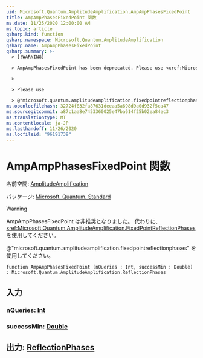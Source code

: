 ```yaml
---
uid: Microsoft.Quantum.AmplitudeAmplification.AmpAmpPhasesFixedPoint
title: AmpAmpPhasesFixedPoint 関数
ms.date: 11/25/2020 12:00:00 AM
ms.topic: article
qsharp.kind: function
qsharp.namespace: Microsoft.Quantum.AmplitudeAmplification
qsharp.name: AmpAmpPhasesFixedPoint
qsharp.summary: >-
  > [!WARNING]

  > AmpAmpPhasesFixedPoint has been deprecated. Please use <xref:Microsoft.Quantum.AmplitudeAmplification.FixedPointReflectionPhases> instead.

  >

  > Please use

  > @"microsoft.quantum.amplitudeamplification.fixedpointreflectionphases".
ms.openlocfilehash: 32724f832fa87631deeaa5a698d9a0d932f5ca47
ms.sourcegitcommit: a87c1aa8e7453360025e47ba614f25b02ea84ec3
ms.translationtype: MT
ms.contentlocale: ja-JP
ms.lasthandoff: 11/26/2020
ms.locfileid: "96191739"
---
```

# <a name="ampampphasesfixedpoint-function"></a>AmpAmpPhasesFixedPoint 関数

名前空間: [AmplitudeAmplification](xref:Microsoft.Quantum.AmplitudeAmplification)

パッケージ: [Microsoft. Quantum. Standard](https://nuget.org/packages/Microsoft.Quantum.Standard)


> [!WARNING]
> AmpAmpPhasesFixedPoint は非推奨となりました。 代わりに、<xref:Microsoft.Quantum.AmplitudeAmplification.FixedPointReflectionPhases> を使用してください。
>
> @"microsoft.quantum.amplitudeamplification.fixedpointreflectionphases" を使用してください。



```qsharp
function AmpAmpPhasesFixedPoint (nQueries : Int, successMin : Double) : Microsoft.Quantum.AmplitudeAmplification.ReflectionPhases
```


## <a name="input"></a>入力

### <a name="nqueries--int"></a>nQueries: [Int](xref:microsoft.quantum.lang-ref.int)




### <a name="successmin--double"></a>successMin: [Double](xref:microsoft.quantum.lang-ref.double)





## <a name="output--reflectionphases"></a>出力: [ReflectionPhases](xref:Microsoft.Quantum.AmplitudeAmplification.ReflectionPhases)

